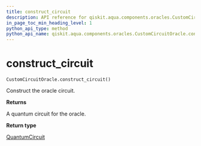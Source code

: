 ```yaml
---
title: construct_circuit
description: API reference for qiskit.aqua.components.oracles.CustomCircuitOracle.construct_circuit
in_page_toc_min_heading_level: 1
python_api_type: method
python_api_name: qiskit.aqua.components.oracles.CustomCircuitOracle.construct_circuit
---
```


# construct\_circuit

<span id="qiskit.aqua.components.oracles.CustomCircuitOracle.construct_circuit" />

`CustomCircuitOracle.construct_circuit()`

Construct the oracle circuit.

**Returns**

A quantum circuit for the oracle.

**Return type**

[QuantumCircuit](qiskit.circuit.QuantumCircuit "qiskit.circuit.QuantumCircuit")

